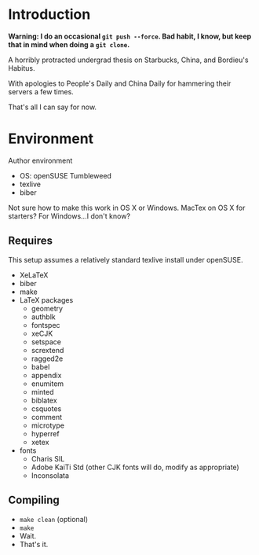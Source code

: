 # Introduction

**Warning: I do an occasional `git push --force`. Bad habit, I know, but keep
that in mind when doing a `git clone`.**

A horribly protracted undergrad thesis on Starbucks, China, and
Bordieu's Habitus.

With apologies to People's Daily and China Daily for hammering their
servers a few times.

That's all I can say for now.

# Environment

Author environment

* OS: openSUSE Tumbleweed
* texlive
* biber

Not sure how to make this work in OS X or Windows. MacTex on OS X for
starters? For Windows...I don't know?

## Requires

This setup assumes a relatively standard texlive install under openSUSE.

* XeLaTeX
* biber
* make
* LaTeX packages
	- geometry
	- authblk
	- fontspec
	- xeCJK
	- setspace
	- scrextend
	- ragged2e
	- babel
	- appendix
	- enumitem
	- minted
	- biblatex
	- csquotes
	- comment
	- microtype
	- hyperref
	- xetex
* fonts
	- Charis SIL
	- Adobe KaiTi Std (other CJK fonts will do, modify as
	  appropriate)
	- Inconsolata

## Compiling

* `make clean` (optional)
* `make`
* Wait.
* That's it.
